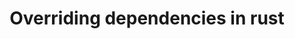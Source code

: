 ---
layout: post
title: Overriding dependencies in rust
category: rust 
tags: [rust, cargo, crate]
---